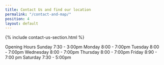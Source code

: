 ```yaml
---
title: Contact Us and find our location
permalink: "/contact-and-map/"
position: 4
layout: default
---
```


{% include contact-us-section.html %}

Opening Hours
Sunday 7:30 - 3:00pm
Monday 8:00 - 7:00pm
Tuesday 8:00 - 7:00pm
Wednesday 8:00 - 7:00pm
Thursday 8:00 - 7:00pm
Friday 8:90 - 7:00 pm
Saturday 7:30 - 5:00pm

